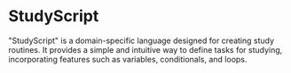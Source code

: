 # StudyScript
"StudyScript" is a domain-specific language designed for creating study routines. It provides a simple and intuitive way to define tasks for studying, incorporating features such as variables, conditionals, and loops.
